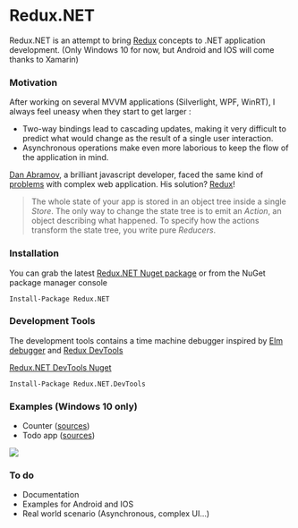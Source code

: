 # Redux.NET

Redux.NET is an attempt to bring [Redux](https://github.com/rackt/redux) concepts to .NET application development. (Only Windows 10 for now, but Android and IOS will come thanks to Xamarin)

### Motivation

After working on several MVVM applications (Silverlight, WPF, WinRT), I always feel uneasy when they start to get larger : 
* Two-way bindings lead to cascading updates, making it very difficult to predict what would change as the result of a single user interaction.
* Asynchronous operations make even more laborious to keep the flow of the application in mind.

[Dan Abramov](https://twitter.com/dan_abramov), a brilliant javascript developer, faced the same kind of [problems](http://rackt.github.io/redux/docs/introduction/Motivation.html) with complex web application. His solution? [Redux](https://github.com/rackt/redux)!

> The whole state of your app is stored in an object tree inside a single *Store*.
The only way to change the state tree is to emit an *Action*, an object describing what happened.
To specify how the actions transform the state tree, you write pure *Reducers*.

### Installation

You can grab the latest [Redux.NET Nuget package](https://www.nuget.org/packages/Redux.NET/) or from the NuGet package manager console  

    Install-Package Redux.NET

### Development Tools

The development tools contains a time machine debugger inspired by [Elm debugger](http://debug.elm-lang.org/) and [Redux DevTools](https://github.com/gaearon/redux-devtools)

[Redux.NET DevTools Nuget](https://www.nuget.org/packages/Redux.NET.DevTools/)

    Install-Package Redux.NET.DevTools

### Examples (Windows 10 only)

* Counter ([sources](https://github.com/GuillaumeSalles/redux.NET/tree/master/examples/counter))
* Todo app ([sources](https://github.com/GuillaumeSalles/redux.NET/tree/master/examples/todomvc))

![](http://i.imgur.com/3rgYjsL.gif)


### To do

* Documentation
* Examples for Android and IOS
* Real world scenario (Asynchronous, complex UI...)

